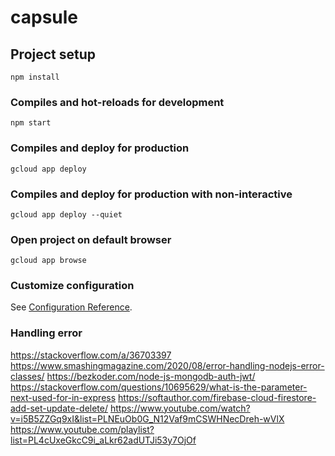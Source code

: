 # capsule

## Project setup
```
npm install
```

### Compiles and hot-reloads for development
```
npm start
```

### Compiles and deploy for production
```
gcloud app deploy
```

### Compiles and deploy for production with non-interactive
```
gcloud app deploy --quiet
```

### Open project on default browser
```
gcloud app browse
```

### Customize configuration
See [Configuration Reference](https://cloud.google.com/appengine/docs/standard/nodejs/quickstart#local-machine_1).

### Handling error
https://stackoverflow.com/a/36703397
https://www.smashingmagazine.com/2020/08/error-handling-nodejs-error-classes/
https://bezkoder.com/node-js-mongodb-auth-jwt/
https://stackoverflow.com/questions/10695629/what-is-the-parameter-next-used-for-in-express
https://softauthor.com/firebase-cloud-firestore-add-set-update-delete/
https://www.youtube.com/watch?v=i5B5ZZGq9xI&list=PLNEuOb0G_N12Vaf9mCSWHNecDreh-wVlX
https://www.youtube.com/playlist?list=PL4cUxeGkcC9i_aLkr62adUTJi53y7OjOf